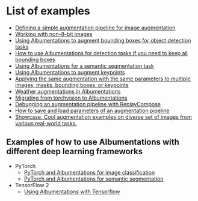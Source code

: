 # List of examples

- [Defining a simple augmentation pipeline for image augmentation](example/)
- [Working with non-8-bit images](example_16_bit_tiff/)
- [Using Albumentations to augment bounding boxes for object detection tasks](example_bboxes/)
- [How to use Albumentations for detection tasks if you need to keep all bounding boxes](example_bboxes2/)
- [Using Albumentations for a semantic segmentation task](example_kaggle_salt/)
- [Using Albumentations to augment keypoints](example_keypoints/)
- [Applying the same augmentation with the same parameters to multiple images, masks, bounding boxes, or keypoints](example_multi_target/)
- [Weather augmentations in Albumentations](example_weather_transforms/)
- [Migrating from torchvision to Albumentations](migrating_from_torchvision_to_albumentations/)
- [Debugging an augmentation pipeline with ReplayCompose](replay/)
- [How to save and load parameters of an augmentation pipeline](serialization/)
- [Showcase. Cool augmentation examples on diverse set of images from various real-world tasks.](showcase/)

## Examples of how to use Albumentations with different deep learning frameworks
- PyTorch
    - [PyTorch and Albumentations for image classification](pytorch_classification/)
    - [PyTorch and Albumentations for semantic segmentation](pytorch_semantic_segmentation/)
- TensorFlow 2
    - [Using Albumentations with Tensorflow](tensorflow-example/)
